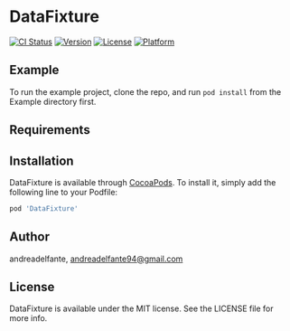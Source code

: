 # DataFixture

[![CI Status](https://img.shields.io/travis/andreadelfante/DataFixture.svg?style=flat)](https://travis-ci.org/andreadelfante/DataFixture)
[![Version](https://img.shields.io/cocoapods/v/DataFixture.svg?style=flat)](https://cocoapods.org/pods/DataFixture)
[![License](https://img.shields.io/cocoapods/l/DataFixture.svg?style=flat)](https://cocoapods.org/pods/DataFixture)
[![Platform](https://img.shields.io/cocoapods/p/DataFixture.svg?style=flat)](https://cocoapods.org/pods/DataFixture)

## Example

To run the example project, clone the repo, and run `pod install` from the Example directory first.

## Requirements

## Installation

DataFixture is available through [CocoaPods](https://cocoapods.org). To install
it, simply add the following line to your Podfile:

```ruby
pod 'DataFixture'
```

## Author

andreadelfante, andreadelfante94@gmail.com

## License

DataFixture is available under the MIT license. See the LICENSE file for more info.
